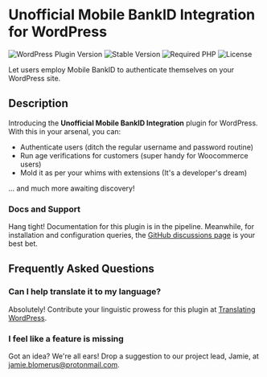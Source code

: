 # Unofficial Mobile BankID Integration for WordPress

![WordPress Plugin Version](https://img.shields.io/badge/WordPress%20Version-5.2%20|%206.4-green)
![Stable Version](https://img.shields.io/badge/Stable%20Tag-1.0.1-blue)
![Required PHP](https://img.shields.io/badge/PHP-%3E%3D%207.2-red)
![License](https://img.shields.io/badge/License-GPLv3-orange)

Let users employ Mobile BankID to authenticate themselves on your WordPress site.

## Description

Introducing the **Unofficial Mobile BankID Integration** plugin for WordPress. With this in your arsenal, you can:

- Authenticate users (ditch the regular username and password routine)
- Run age verifications for customers (super handy for Woocommerce users)
- Mold it as per your whims with extensions (It's a developer's dream)

... and much more awaiting discovery!

### Docs and Support

Hang tight! Documentation for this plugin is in the pipeline. Meanwhile, for installation and configuration queries, the [GitHub discussions page](https://github.com/jamieblomerus/WP-Mobile-BankID-Integration/discussions) is your best bet.

## Frequently Asked Questions

### Can I help translate it to my language?

Absolutely! Contribute your linguistic prowess for this plugin at [Translating WordPress](https://translate.wordpress.org/).

### I feel like a feature is missing

Got an idea? We're all ears! Drop a suggestion to our project lead, Jamie, at [jamie.blomerus@protonmail.com](mailto:jamie.blomerus@protonmail.com).
